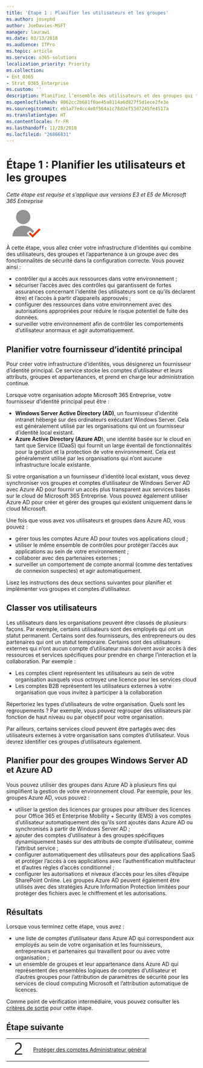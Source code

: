 ```yaml
---
title: 'Étape 1 : Planifier les utilisateurs et les groupes'
ms.author: josephd
author: JoeDavies-MSFT
manager: laurawi
ms.date: 03/13/2018
ms.audience: ITPro
ms.topic: article
ms.service: o365-solutions
localization_priority: Priority
ms.collection:
- Ent_O365
- Strat_O365_Enterprise
ms.custom: ''
description: Planifiez l’ensemble des utilisateurs et des groupes qui travailleront pour votre organisation.
ms.openlocfilehash: 8062cc2b681f0ae45a8114a6d827f5d1ece2fe3e
ms.sourcegitcommit: eb1a77e4cc4e8f564a1c78d2ef53d7245fe4517a
ms.translationtype: HT
ms.contentlocale: fr-FR
ms.lasthandoff: 11/28/2018
ms.locfileid: "26866831"
---
```

# <a name="step-1-plan-for-users-and-groups"></a>Étape 1 : Planifier les utilisateurs et les groupes

*Cette étape est requise et s’applique aux versions E3 et E5 de Microsoft 365 Entreprise*

![](./media/deploy-foundation-infrastructure/identity_icon-small.png)

À cette étape, vous allez créer votre infrastructure d’identités qui combine des utilisateurs, des groupes et l’appartenance à un groupe avec des fonctionnalités de sécurité dans la configuration correcte. Vous pouvez ainsi :

- contrôler qui a accès aux ressources dans votre environnement ;
- sécuriser l’accès avec des contrôles qui garantissent de fortes assurances concernant l’identité (les utilisateurs sont ce qu’ils déclarent être) et l’accès à partir d’appareils approuvés ;
- configurer des ressources dans votre environnement avec des autorisations appropriées pour réduire le risque potentiel de fuite des données. 
- surveiller votre environnement afin de contrôler les comportements d’utilisateur anormaux et agir automatiquement.

## <a name="plan-your-primary-identity-provider"></a>Planifier votre fournisseur d’identité principal

Pour créer votre infrastructure d’identités, vous désignerez un fournisseur d’identité principal. Ce service stocke les comptes d’utilisateur et leurs attributs, groupes et appartenances, et prend en charge leur administration continue.

Lorsque votre organisation adopte Microsoft 365 Entreprise, votre fournisseur d’identité principal peut être :

- **Windows Server Active Directory (AD)**, un fournisseur d’identité intranet hébergé sur des ordinateurs exécutant Windows Server. Cela est généralement utilisé par les organisations qui ont un fournisseur d’identité local existant.
- **Azure Active Directory (Azure AD**), une identité basée sur le cloud en tant que Service (IDaaS) qui fournit un large éventail de fonctionnalités pour la gestion et la protection de votre environnement. Cela est généralement utilisé par les organisations qui n’ont aucune infrastructure locale existante.

Si votre organisation a un fournisseur d’identité local existant, vous devez synchroniser vos groupes et comptes d’utilisateur de Windows Server AD avec Azure AD pour fournir un accès plus transparent aux services basés sur le cloud de Microsoft 365 Entreprise. Vous pouvez également utiliser Azure AD pour créer et gérer des groupes qui existent uniquement dans le cloud Microsoft.

Une fois que vous avez vos utilisateurs et groupes dans Azure AD, vous pouvez :

- gérer tous les comptes Azure AD pour toutes vos applications cloud ; 
- utiliser le même ensemble de contrôles pour protéger l’accès aux applications au sein de votre environnement ;
- collaborer avec des partenaires externes ;
- surveiller un comportement de compte anormal (comme des tentatives de connexion suspectes) et agir automatiquement.

Lisez les instructions des deux sections suivantes pour planifier et implémenter vos groupes et comptes d’utilisateur.

## <a name="categorize-your-users"></a>Classer vos utilisateurs
Les utilisateurs dans les organisations peuvent être classés de plusieurs façons. Par exemple, certains utilisateurs sont des employés qui ont un statut permanent. Certains sont des fournisseurs, des entrepreneurs ou des partenaires qui ont un statut temporaire. Certains sont des utilisateurs externes qui n’ont aucun compte d’utilisateur mais doivent avoir accès à des ressources et services spécifiques pour prendre en charge l’interaction et la collaboration. Par exemple :

- Les comptes client représentent les utilisateurs au sein de votre organisation auxquels vous octroyez une licence pour les services cloud
- Les comptes B2B représentent les utilisateurs externes à votre organisation que vous invitez à participer à la collaboration

Répertoriez les types d’utilisateurs de votre organisation. Quels sont les regroupements ? Par exemple, vous pouvez regrouper des utilisateurs par fonction de haut niveau ou par objectif pour votre organisation.

Par ailleurs, certains services cloud peuvent être partagés avec des utilisateurs externes à votre organisation sans comptes d’utilisateur. Vous devrez identifier ces groupes d’utilisateurs également.

## <a name="plan-for-windows-server-ad-and-azure-ad-groups"></a>Planifier pour des groupes Windows Server AD et Azure AD

Vous pouvez utiliser des groupes dans Azure AD à plusieurs fins qui simplifient la gestion de votre environnement cloud. Par exemple, pour les groupes Azure AD, vous pouvez :

- utiliser la gestion des licences par groupes pour attribuer des licences pour Office 365 et Enterprise Mobility + Security (EMS) à vos comptes d’utilisateur automatiquement dès qu’ils sont ajoutés dans Azure AD ou synchronisés à partir de Windows Server AD ; 
- ajouter des comptes d’utilisateur à des groupes spécifiques dynamiquement basés sur des attributs de compte d’utilisateur, comme l’attribut service ;  
- configurer automatiquement des utilisateurs pour des applications SaaS et protéger l’accès à ces applications avec l’authentification multifacteur et d’autres règles d’accès conditionnel ;
- configurer les autorisations et niveaux d’accès pour les sites d’équipe SharePoint Online. Les groupes Azure AD peuvent également être utilisés avec des stratégies Azure Information Protection limitées pour protéger des fichiers avec le chiffrement et les autorisations. 

## <a name="results"></a>Résultats

Lorsque vous terminez cette étape, vous avez :

- une liste de comptes d’utilisateur dans Azure AD qui correspondent aux employés au sein de votre organisation et les fournisseurs, entrepreneurs et partenaires qui travaillent pour ou avec votre organisation ;
- un ensemble de groupes et leur appartenance dans Azure AD qui représentent des ensembles logiques de comptes d’utilisateur et d’autres groupes pour l’attribution de paramètres de sécurité pour les services de cloud computing Microsoft et l’attribution automatique de licences.

Comme point de vérification intermédiaire, vous pouvez consulter les [critères de sortie](identity-exit-criteria.md#crit-identity-user-groups) pour cette étape.


## <a name="next-step"></a>Étape suivante

|||
|:-------|:-----|
|![](./media/stepnumbers/Step2.png)| [Protéger des comptes Administrateur général](identity-designate-protect-admin-accounts.md) |

